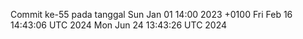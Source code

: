 Commit ke-55 pada tanggal Sun Jan 01 14:00 2023 +0100
Fri Feb 16 14:43:06 UTC 2024
Mon Jun 24 13:43:26 UTC 2024
